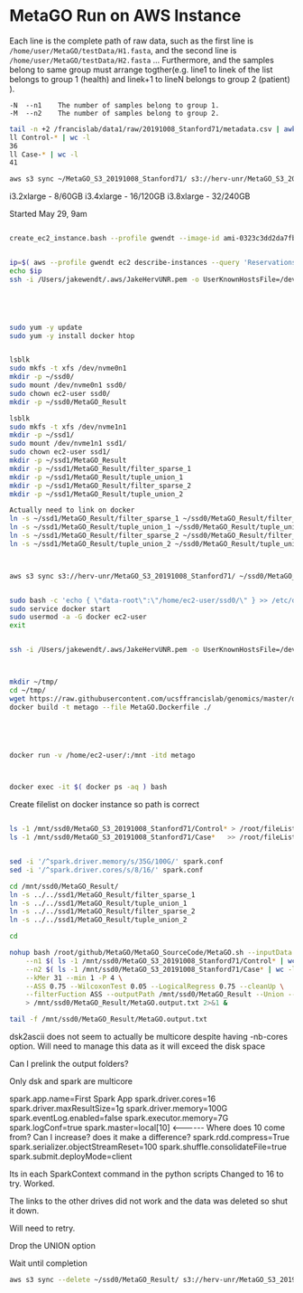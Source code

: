 
#	MetaGO Run on AWS Instance

Each line is the complete path of raw data, such as the first line is `/home/user/MetaGO/testData/H1.fasta`, and the second line is `/home/user/MetaGO/testData/H2.fasta` ... Furthermore, and the samples belong to same group must arrange togther(e.g. line1 to linek of the list belongs to group 1 (health) and linek+1 to lineN belongs to group 2 (patient) ).

```
-N	--n1	The number of samples belong to group 1.
-M	--n2	The number of samples belong to group 2.
```



```BASH
tail -n +2 /francislab/data1/raw/20191008_Stanford71/metadata.csv | awk -F, '{print "ln -s /francislab/data1/working/20191008_Stanford71/20200211-rerun/trimmed/length/unpaired/"$1".h38au.bowtie2-e2e.unmapped.fasta.gz ./"$2"-"$1"-unmapped.fasta.gz"}' | bash
ll Control-* | wc -l
36
ll Case-* | wc -l
41

aws s3 sync ~/MetaGO_S3_20191008_Stanford71/ s3://herv-unr/MetaGO_S3_20191008_Stanford71/
```






i3.2xlarge - 8/60GB 
i3.4xlarge - 16/120GB 
i3.8xlarge - 32/240GB 


Started May 29, 9am



```BASH

create_ec2_instance.bash --profile gwendt --image-id ami-0323c3dd2da7fb37d --instance-type i3.4xlarge --key-name ~/.aws/JakeHervUNR.pem --NOT-DRY-RUN


ip=$( aws --profile gwendt ec2 describe-instances --query 'Reservations[0].Instances[0].PublicIpAddress' --instance-ids i-07dc05477ee38534d | tr -d '"' )
echo $ip
ssh -i /Users/jakewendt/.aws/JakeHervUNR.pem -o UserKnownHostsFile=/dev/null -o StrictHostKeyChecking=no ec2-user@$ip





sudo yum -y update
sudo yum -y install docker htop


lsblk
sudo mkfs -t xfs /dev/nvme0n1
mkdir -p ~/ssd0/
sudo mount /dev/nvme0n1 ssd0/
sudo chown ec2-user ssd0/
mkdir -p ~/ssd0/MetaGO_Result

lsblk
sudo mkfs -t xfs /dev/nvme1n1
mkdir -p ~/ssd1/
sudo mount /dev/nvme1n1 ssd1/
sudo chown ec2-user ssd1/
mkdir -p ~/ssd1/MetaGO_Result
mkdir -p ~/ssd1/MetaGO_Result/filter_sparse_1
mkdir -p ~/ssd1/MetaGO_Result/tuple_union_1
mkdir -p ~/ssd1/MetaGO_Result/filter_sparse_2
mkdir -p ~/ssd1/MetaGO_Result/tuple_union_2

Actually need to link on docker
ln -s ~/ssd1/MetaGO_Result/filter_sparse_1 ~/ssd0/MetaGO_Result/filter_sparse_1
ln -s ~/ssd1/MetaGO_Result/tuple_union_1 ~/ssd0/MetaGO_Result/tuple_union_1
ln -s ~/ssd1/MetaGO_Result/filter_sparse_2 ~/ssd0/MetaGO_Result/filter_sparse_2
ln -s ~/ssd1/MetaGO_Result/tuple_union_2 ~/ssd0/MetaGO_Result/tuple_union_2



aws s3 sync s3://herv-unr/MetaGO_S3_20191008_Stanford71/ ~/ssd0/MetaGO_S3_20191008_Stanford71/ 


sudo bash -c 'echo { \"data-root\":\"/home/ec2-user/ssd0/\" } >> /etc/docker/daemon.json'
sudo service docker start
sudo usermod -a -G docker ec2-user
exit


ssh -i /Users/jakewendt/.aws/JakeHervUNR.pem -o UserKnownHostsFile=/dev/null -o StrictHostKeyChecking=no ec2-user@$ip



mkdir ~/tmp/
cd ~/tmp/
wget https://raw.githubusercontent.com/ucsffrancislab/genomics/master/docker/MetaGO.Dockerfile
docker build -t metago --file MetaGO.Dockerfile ./





docker run -v /home/ec2-user/:/mnt -itd metago



docker exec -it $( docker ps -aq ) bash

```


Create filelist on docker instance so path is correct



```BASH

ls -1 /mnt/ssd0/MetaGO_S3_20191008_Stanford71/Control* > /root/fileList.txt
ls -1 /mnt/ssd0/MetaGO_S3_20191008_Stanford71/Case*   >> /root/fileList.txt


sed -i '/^spark.driver.memory/s/35G/100G/' spark.conf 
sed -i '/^spark.driver.cores/s/8/16/' spark.conf 

cd /mnt/ssd0/MetaGO_Result/
ln -s ../../ssd1/MetaGO_Result/filter_sparse_1
ln -s ../../ssd1/MetaGO_Result/tuple_union_1
ln -s ../../ssd1/MetaGO_Result/filter_sparse_2
ln -s ../../ssd1/MetaGO_Result/tuple_union_2

cd 

nohup bash /root/github/MetaGO/MetaGO_SourceCode/MetaGO.sh --inputData RAW --fileList /root/fileList.txt \
	--n1 $( ls -1 /mnt/ssd0/MetaGO_S3_20191008_Stanford71/Control* | wc -l ) \
	--n2 $( ls -1 /mnt/ssd0/MetaGO_S3_20191008_Stanford71/Case* | wc -l ) \
	--kMer 31 --min 1 -P 4 \
	--ASS 0.75 --WilcoxonTest 0.05 --LogicalRegress 0.75 --cleanUp \
	--filterFuction ASS --outputPath /mnt/ssd0/MetaGO_Result --Union --sparse \
	> /mnt/ssd0/MetaGO_Result/MetaGO.output.txt 2>&1 &

tail -f /mnt/ssd0/MetaGO_Result/MetaGO.output.txt 
```


dsk2ascii does not seem to actually be multicore despite having -nb-cores option.
Will need to manage this data as it will exceed the disk space

Can I prelink the output folders?

Only dsk and spark are multicore




spark.app.name=First Spark App
spark.driver.cores=16
spark.driver.maxResultSize=1g
spark.driver.memory=100G
spark.eventLog.enabled=false
spark.executor.memory=7G
spark.logConf=true
spark.master=local[10]	<------ Where does 10 come from? Can I increase? does it make a difference?
spark.rdd.compress=True
spark.serializer.objectStreamReset=100
spark.shuffle.consolidateFile=true
spark.submit.deployMode=client

Its in each SparkContext command in the python scripts
Changed to 16 to try. Worked.

The links to the other drives did not work and the data was deleted so shut it down.

Will need to retry.



Drop the UNION option 



Wait until completion



```BASH
aws s3 sync --delete ~/ssd0/MetaGO_Result/ s3://herv-unr/MetaGO_S3_20191008_Stanford71-MetaGO_Results_k31.$( date "+%Y%m%d" )
```

